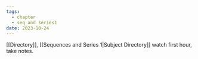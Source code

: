 ```yaml
---
tags:
  - chapter
  - seq_and_series1
date: 2023-10-24
---
```

[[Directory]], [[Sequences and Series 1|Subject Directory]]
 watch first hour, take notes.
# 
## 
### 